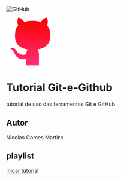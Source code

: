 ![GitHub](https://img.shields.io/github/license/nicolasmartins2907/git-e-github)

![](https://github.com/nicolasmartins2907/git-e-github/blob/main/github.png)
# Tutorial Git-e-Github
tutorial de uso das ferramentas Git e GitHub
## Autor
Nicolas Gomes Martins
## playlist
[inicar tutorial](https://joseassis.com.br/cursos/gitegithub.html)
